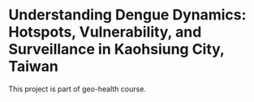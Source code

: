 # Understanding Dengue Dynamics: Hotspots, Vulnerability, and Surveillance in Kaohsiung City, Taiwan

This project is part of geo-health course.